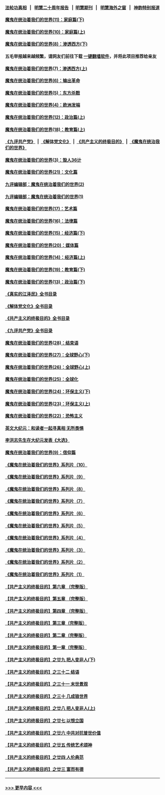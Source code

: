 #### [法轮功真相](https://github.com/gfw-breaker/truth/blob/master/README.md?t=0) &nbsp;&nbsp;|&nbsp;&nbsp; [明慧二十周年报告](https://github.com/gfw-breaker/mh-reports/blob/master/README.md?t=0) &nbsp;&nbsp;|&nbsp;&nbsp;[明慧期刊](https://github.com/gfw-breaker/mh-qikan) &nbsp;&nbsp;|&nbsp;&nbsp; [明慧海外之窗](https://github.com/gfw-breaker/mh-news/blob/master/README.md?t=0) &nbsp;&nbsp;|&nbsp;&nbsp; [神韵特别报道](https://github.com/gfw-breaker/mh-news/blob/master/shenyun.md?t=0)
#### [魔鬼在统治着我们的世界(11)：家庭篇(下)](../pages/nsc422/n10440961.md?t=11282250) 
#### [魔鬼在统治着我们的世界(10)：家庭篇(上)](../pages/nsc422/n10435448.md?t=11282250) 
#### [魔鬼在统治着我们的世界(8)：渗透西方(下)](../pages/nsc422/n10429603.md?t=11282250) 
#### 五毛举报越来越频繁，请网友们前往下载 [一键翻墙软件](https://github.com/gfw-breaker/ssr-accounts)，并将此项目推荐给亲友
#### [魔鬼在统治着我们的世界(7)：渗透西方(上)](../pages/nsc422/n10426013.md?t=11282250) 
#### [魔鬼在统治着我们的世界(6)：输出革命](../pages/nsc422/n10421536.md?t=11282250) 
#### [魔鬼在统治着我们的世界(5)：东方杀戮](../pages/nsc422/n10417707.md?t=11282250) 
#### [魔鬼在统治着我们的世界(4)：欧洲发端](../pages/nsc422/n10414890.md?t=11282250) 
#### [魔鬼在统治着我们的世界(12)：政治篇(上)](../pages/nsc422/n10444576.md?t=11282250) 
#### [魔鬼在统治着我们的世界(18)：教育篇(上)](../pages/nsc422/n10526970.md?t=11282250) 
#### [《九评共产党》](https://github.com/begood0513/9ping.md/blob/master/README.md) &nbsp;|&nbsp; [《解体党文化》](../../../../jtdwh.md/blob/master/README.md)  &nbsp;|&nbsp; [《共产主义的终极目的》](../../../../gczydzjmd.md/blob/master/README.md) &nbsp;|&nbsp; [《魔鬼在统治我们的世界》](../../../../mgztzwmdsj.md/blob/master/README.md) 
#### [魔鬼在统治着我们的世界(3)：毁人36计](../pages/nsc422/n10411583.md?t=11282250) 
#### [魔鬼在统治着我们的世界(21)：文化篇](../pages/nsc422/n10597706.md?t=11282250) 
#### [九评编辑部：魔鬼在统治着我们的世界(2)](../pages/nsc422/n10410036.md?t=11282250) 
#### [九评编辑部：魔鬼在统治着我们的世界(1)](../pages/nsc422/n10406825.md?t=11282250) 
#### [魔鬼在统治着我们的世界(17)：艺术篇](../pages/nsc422/n10499093.md?t=11282250) 
#### [魔鬼在统治着我们的世界(16)：法律篇](../pages/nsc422/n10485969.md?t=11282250) 
#### [魔鬼在统治着我们的世界(15)：经济篇(下)](../pages/nsc422/n10469975.md?t=11282250) 
#### [魔鬼在统治着我们的世界(20)：媒体篇](../pages/nsc422/n10586579.md?t=11282250) 
#### [魔鬼在统治着我们的世界(14)：经济篇(上)](../pages/nsc422/n10457370.md?t=11282250) 
#### [魔鬼在统治着我们的世界(19)：教育篇(下)](../pages/nsc422/n10564808.md?t=11282250) 
#### [魔鬼在统治着我们的世界(13)：政治篇(下)](../pages/nsc422/n10448270.md?t=11282250) 
#### [《真实的江泽民》全书目录](../pages/nsc422/n13721399.md?t=11282250) 
#### [《解体党文化》全书目录](../pages/nsc422/n13721157.md?t=11282250) 
#### [《共产主义的终极目的》全书目录](../pages/nsc422/n13721048.md?t=11282250) 
#### [《九评共产党》全书目录](../pages/nsc422/n13708085.md?t=11282250) 
#### [魔鬼在统治着我们的世界(28)：结束语](../pages/nsc422/n10936246.md?t=11282250) 
#### [魔鬼在统治着我们的世界(27)：全球野心(下)](../pages/nsc422/n10928319.md?t=11282250) 
#### [魔鬼在统治着我们的世界(26)：全球野心(上)](../pages/nsc422/n10900318.md?t=11282250) 
#### [魔鬼在统治着我们的世界(25)：全球化](../pages/nsc422/n10788205.md?t=11282250) 
#### [魔鬼在统治着我们的世界(24)：环保主义(下)](../pages/nsc422/n10695307.md?t=11282250) 
#### [魔鬼在统治着我们的世界(23)：环保主义(上)](../pages/nsc422/n10688613.md?t=11282250) 
#### [魔鬼在统治着我们的世界(22)：恐怖主义](../pages/nsc422/n10614727.md?t=11282250) 
#### [英文大纪元：和读者一起寻真相 无所畏惧](../pages/nsc422/n12542027.md?t=11282250) 
#### [李洪志先生在大纪元发表《大选》](../pages/nsc422/n12534746.md?t=11282250) 
#### [魔鬼在统治着我们的世界(9)：信仰篇](../pages/nsc422/n10432159.md?t=11282250) 
#### [《魔鬼在统治着我们的世界》系列片（10）](../pages/nsc422/n12292670.md?t=11282250) 
#### [《魔鬼在统治着我们的世界》系列片（9）](../pages/nsc422/n12290859.md?t=11282250) 
#### [《魔鬼在统治着我们的世界》系列片（8）](../pages/nsc422/n12287445.md?t=11282250) 
#### [《魔鬼在统治着我们的世界》系列片（7）](../pages/nsc422/n12283425.md?t=11282250) 
#### [《魔鬼在统治着我们的世界》系列片（6）](../pages/nsc422/n12282314.md?t=11282250) 
#### [《魔鬼在统治着我们的世界》系列片（5）](../pages/nsc422/n12281419.md?t=11282250) 
#### [《魔鬼在统治着我们的世界》系列片（4）](../pages/nsc422/n12274024.md?t=11282250) 
#### [《魔鬼在统治着我们的世界》系列片（3）](../pages/nsc422/n12271322.md?t=11282250) 
#### [《魔鬼在统治着我们的世界》系列片（2）](../pages/nsc422/n12269049.md?t=11282250) 
#### [《魔鬼在统治着我们的世界》系列片（1）](../pages/nsc422/n12267575.md?t=11282250) 
#### [【共产主义的终极目的】第六章 （完整版）](../pages/nsc422/n11428913.md?t=11282250) 
#### [【共产主义的终极目的】第五章 （完整版）](../pages/nsc422/n11428912.md?t=11282250) 
#### [【共产主义的终极目的】第四章 （完整版）](../pages/nsc422/n11428907.md?t=11282250) 
#### [【共产主义的终极目的】第三章（完整版）](../pages/nsc422/n11428848.md?t=11282250) 
#### [【共产主义的终极目的】第二章（完整版）](../pages/nsc422/n11428831.md?t=11282250) 
#### [【共产主义的终极目的】第一章（完整版）](../pages/nsc422/n11417651.md?t=11282250) 
#### [【共产主义的终极目的】之廿九 把人变非人(下)](../pages/nsc422/n11344140.md?t=11282250) 
#### [【共产主义的终极目的】之三十二 结语](../pages/nsc422/n11360535.md?t=11282250) 
#### [【共产主义的终极目的】之三十一 末世景观](../pages/nsc422/n11351129.md?t=11282250) 
#### [【共产主义的终极目的】之三十 几成狼世界](../pages/nsc422/n11348280.md?t=11282250) 
#### [【共产主义的终极目的】之廿八 把人变非人(上)](../pages/nsc422/n11340492.md?t=11282250) 
#### [【共产主义的终极目的】之廿七 以恨立国](../pages/nsc422/n11336944.md?t=11282250) 
#### [【共产主义的终极目的】之廿六 中共对抗普世价值](../pages/nsc422/n11324785.md?t=11282250) 
#### [【共产主义的终极目的】之廿五 传统艺术颂神](../pages/nsc422/n11296396.md?t=11282250) 
#### [【共产主义的终极目的】之廿四 人伦典范](../pages/nsc422/n11296397.md?t=11282250) 
#### [【共产主义的终极目的】之廿三 富而有德](../pages/nsc422/n11283598.md?t=11282250) 

----
#### [ >>> 更早内容 <<< ](../indexes/nsc422-earlier.md)
